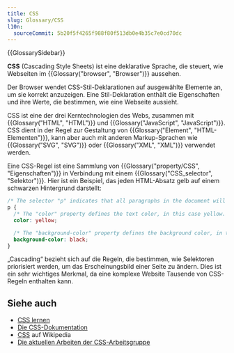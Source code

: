 ```yaml
---
title: CSS
slug: Glossary/CSS
l10n:
  sourceCommit: 5b20f5f4265f988f80f513db0e4b35c7e0cd70dc
---
```


{{GlossarySidebar}}

**CSS** (Cascading Style Sheets) ist eine deklarative Sprache, die steuert, wie Webseiten im {{Glossary("browser", "Browser")}} aussehen.

Der Browser wendet CSS-Stil-Deklarationen auf ausgewählte Elemente an, um sie korrekt anzuzeigen. Eine Stil-Deklaration enthält die Eigenschaften und ihre Werte, die bestimmen, wie eine Webseite aussieht.

CSS ist eine der drei Kerntechnologien des Webs, zusammen mit {{Glossary("HTML", "HTML")}} und {{Glossary("JavaScript", "JavaScript")}}. CSS dient in der Regel zur Gestaltung von {{Glossary("Element", "HTML-Elementen")}}, kann aber auch mit anderen Markup-Sprachen wie {{Glossary("SVG", "SVG")}} oder {{Glossary("XML", "XML")}} verwendet werden.

Eine CSS-Regel ist eine Sammlung von {{Glossary("property/CSS", "Eigenschaften")}} in Verbindung mit einem {{Glossary("CSS_selector", "Selektor")}}. Hier ist ein Beispiel, das jeden HTML-Absatz gelb auf einem schwarzen Hintergrund darstellt:

```css
/* The selector "p" indicates that all paragraphs in the document will be affected by that rule */
p {
  /* The "color" property defines the text color, in this case yellow. */
  color: yellow;

  /* The "background-color" property defines the background color, in this case black. */
  background-color: black;
}
```

„Cascading“ bezieht sich auf die Regeln, die bestimmen, wie Selektoren priorisiert werden, um das Erscheinungsbild einer Seite zu ändern. Dies ist ein sehr wichtiges Merkmal, da eine komplexe Website Tausende von CSS-Regeln enthalten kann.

## Siehe auch

- [CSS lernen](/de/docs/Learn_web_development/Core/Styling_basics)
- [Die CSS-Dokumentation](/de/docs/Web/CSS)
- [CSS](https://en.wikipedia.org/wiki/CSS) auf Wikipedia
- [Die aktuellen Arbeiten der CSS-Arbeitsgruppe](https://www.w3.org/Style/CSS/current-work)
